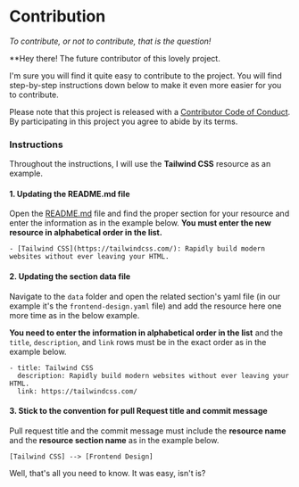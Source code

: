 # Contribution

_To contribute, or not to contribute, that is the question!_

**Hey there! The future contributor of this lovely project.

I'm sure you will find it quite easy to contribute to the project. You will find step-by-step instructions down below to make it even more easier for you to contribute. 

Please note that this project is released with a [Contributor Code of Conduct](CODE_OF_CONDUCT.md). By participating in this project you agree to abide by its terms.

### Instructions

Throughout the instructions, I will use the **Tailwind CSS** resource as an example.

#### 1. Updating the README.md file

Open the [README.md](README.md) file and find the proper section for your resource and enter the information as in the example below. **You must enter the new resource in alphabetical order in the list.**

    - [Tailwind CSS](https://tailwindcss.com/): Rapidly build modern websites without ever leaving your HTML.

#### 2. Updating the section data file

Navigate to the `data` folder and open the related section's yaml file (in our example it's the `frontend-design.yaml` file) and add the resource here one more time as in the below example.

**You need to enter the information in alphabetical order in the list** and the `title`, `description`, and `link` rows must be in the exact order as in the example below.

    - title: Tailwind CSS
      description: Rapidly build modern websites without ever leaving your HTML.
      link: https://tailwindcss.com/

#### 3. Stick to the convention for pull Request title and commit message
Pull request title and the commit message must include the **resource name** and the **resource section name** as in the example below.

    [Tailwind CSS] --> [Frontend Design]
    

Well, that's all you need to know. It was easy, isn't is?

